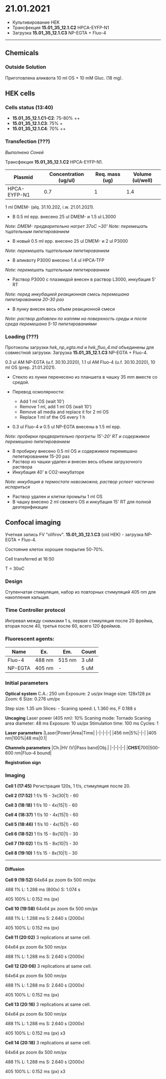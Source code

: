 21.01.2021
=========

- Культивирование HEK
- Трансфекция **15.01_35_12.1.C2** HPCA-EYFP-N1
- Загрузка **15.01_35_12.1.C3** NP-EGTA + Fluo-4

---

## Chemicals
### Outside Solution
Приготовлена аликвота 10 ml OS + 10 mM Gluc. (18 mg).


## HEK cells
### Cells status (13:40)
- **15.01_35_12.1.C1-C2**: 75-80% ++
- **15.01_35_12.1.C3**: 75% +
- **15.01_35_12.1.C4**: 70% ++

### Transfection (???)
*Выполнено Соней*

Трансфекция **15.01_35_12.1.C2** HPCA-EYFP-N1.

|Plasmid|Concentration (ug/ul)|Req. mass (ug)|Volume (ul/well)|
|-|-|-|-|
|HPCA-EYFP-N1|0.7|1|1.4|

1 ml DMEM- (alq. 31.10.202, i.w. 21.01.2021).

- В 0.5 ml epp. внесено 25 ul DMEM- и 1.5 ul L3000

*Note: DMEM- предварительно нагрет 37oC \~30'*
*Note: перемешать тщательным пипетированием*

- В новый 0.5 ml epp. внесено 25 ul DMEM- и 2 ul P3000

*Note: перемешать тщательным пипетированием*

- В аликвоту P3000 внесенo 1.4 ul HPCA-TFP

*Note: перемешать тщательным пипетированием*

- Раствор P3000 c плазмидой внесен в раствор L3000, инкубация 5' RT

*Note: перед инкубацией реакционная смесь перемешана пипетированием 20-30 раз*

- В лунку внесен весь объем реакционной смеси

*Note: раствор добавлен по каплям на поверхность среды и после среда перемешана 5-10 пипетированиями*

### Loading (???)
Протоколы загрузки *hek_np_egta.md* и *hek_fluo_4.md* объединены для совместной загрузки.
Загрузка **15.01_35_12.1.C3** NP-EGTA + Fluo-4.

0.3 ul AM NP-EGTA (u.f. 30.10.2020), 1.1 ul AM Fluo-4 (u.f. 30.10.2020), 10 ml OS (prep. 21.01.2021).

- Стекло из лунки перенесено из планшета в чашку 35 mm вместе со средой.
- Перевод осмолярности:
  - Add 1 ml OS (wait 10')
  - Remove 1 ml, add 1 ml OS (wait 10')
  - Remove all media and replace it for 2 ml OS
  - Replace 1 ml of the OS every 1 h

 - 0.3 ul Fluo-4 и 0.5 ul NP-EGTA внесены в 1.5 ml epp.

*Note: пробирки предварительно прогреты 15'-20' RT и содержимое перемешано пипетированием*

- В пробирку внесено 0.5 ml OS и содержимое перемешано пепетированием 15-20 раз
- Раствор из чашки удален и внесен весь объем загрузочного раствора
- Инкубация 40' в CO2-инкубаторе

*Note: инкубация в термостате невозможна, раствор успеет частично испариться*

- Раствор удален и клетки промыты 1 ml OS
- В чашку внесено 2 ml свежего OS и инкубация 15' RT для полной деэтерификации


## Confocal imaging
Учетная запись FV "olifirov".
**15.01_35_12.1.C3** (old HEK) - загрузка NP-EGTA + Fluo-4.

Состояние клеток хорошее покрытие 50-70%.

Cell transferred at 16:50

T = 30oC


### Design
Ступенчатая стимуляция, набор из повторных стимуляций 405 nm для накопления кальция.

### Time Controller protocol
Интревал между снимками 1 s, первая стимуляция после 20 фрейма, вторая после 40, третья после 60, всего 120 фреймов.

### Fluorescent agents:
|Name|Ex.|Em.|Count|
|-|-|-|-|
|Fluo-4|488 nm|515 nm|3 uM|
|NP-EGTA|405 nm|-|5 uM|

### Initial parameters
**Optical system**
C.A.: 250 um
Exposure: 2 us/px
Image size: 128x128 px
Zoom: 6
Size: 0.276 um/px

Step size: 1.35 um
Slices: -
Scaning speed: L 1.360 ms, F 0.188 s

**Uncaging**
Laser power (405 nm): 10%
Scaning mode: Tornado
Scaning area diameter: 48 ms
Exposure: 10 us/px
Stimulation time: 100 ms
Cycles: 1

**Laser parameters**
|Laser|Power|Area|Time|
|-|-|-|-|
|456 nm|5%|-|-|
|405 nm|100%|48 ms|0.1|

**Channels parameters**
|Ch.|HV (V)|Pass band|Obj.|
|-|-|-|-|
|**CHS1**|700|500-600 nm|Fluo-4 bound|

**Registration sign**


### Imaging
**Cell 1 (17:45)**
Регистрация 120s, 1 f/s, стимуляция после 20.

**Cell 2 (17:52)**
1 f/s
15 - 3x(30|1) - 60

**Cell 3 (18:18)**
1 f/s
10 - 4x(15|1) - 60

**Cell 4 (18:37)**
1 f/s
10 - 4x(15|1) - 60

**Cell 5 (18:46)**
1 f/s
10 - 4x(15|1) - 60

**Cell 6 (18:52)**
1 f/s
15 - 8x(10|1) - 30

**Cell 7 (19:02)**
1 f/s
15 - 8x(10|1) - 30

**Cell 8 (19:10)**
1 f/s
15 - 8x(10|1) - 30

---
#### Diffusion

**Cell 9 (19:52)**
64x64 px
zoom 6x
500 nm/px

488 1%
L: 1.288 ms (800x)
S: 1.074 s

405 100%
L: 0.152 ms (px)

**Cell 10 (19:58)**
64x64 px
zoom 6x
500 nm/px

488 1%
L: 1.288 ms 
S: 2.640 s (2000x)

405 100%
L: 0.152 ms (px)

**Cell 11 (20:02)**
3 replications at same cell.

64x64 px
zoom 6x
500 nm/px

488 1%
L: 1.288 ms 
S: 2.640 s (2000x)

**Cell 12 (20:06)**
3 replications at same cell.

64x64 px
zoom 6x
500 nm/px

488 1%
L: 1.288 ms 
S: 2.640 s (2000x)

405 100%
L: 0.152 ms (px)

**Cell 13 (20:16)**
3 replications at same cell.

64x64 px
zoom 6x
500 nm/px

488 1%
L: 1.288 ms 
S: 2.640 s (2000x)

405 100%
L: 0.152 ms (px) x3

**Cell 14 (20:18)**
3 replications at same cell.

64x64 px
zoom 6x
500 nm/px

488 1%
L: 1.288 ms 
S: 2.640 s (2000x)

405 100%
L: 0.152 ms (px) x3